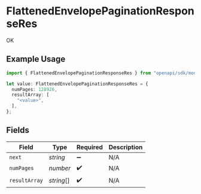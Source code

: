 # FlattenedEnvelopePaginationResponseRes

OK

## Example Usage

```typescript
import { FlattenedEnvelopePaginationResponseRes } from "openapi/sdk/models/operations";

let value: FlattenedEnvelopePaginationResponseRes = {
  numPages: 128926,
  resultArray: [
    "<value>",
  ],
};
```

## Fields

| Field              | Type               | Required           | Description        |
| ------------------ | ------------------ | ------------------ | ------------------ |
| `next`             | *string*           | :heavy_minus_sign: | N/A                |
| `numPages`         | *number*           | :heavy_check_mark: | N/A                |
| `resultArray`      | *string*[]         | :heavy_check_mark: | N/A                |